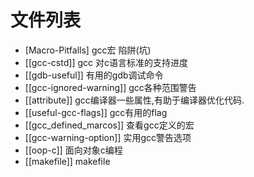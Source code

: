 # 文件列表

* [Macro-Pitfalls] gcc宏 陷阱(坑)
* [[gcc-cstd]] gcc 对c语言标准的支持进度
* [[gdb-useful]] 有用的gdb调试命令
* [[gcc-ignored-warning]] gcc各种范围警告
* [[attribute]] gcc编译器一些属性,有助于编译器优化代码.
* [[useful-gcc-flags]] gcc有用的flag
* [[gcc_defined_marcos]] 查看gcc定义的宏
* [[gcc-warning-option]] 实用gcc警告选项
* [[oop-c]] 面向对象c编程
* [[makefile]] makefile